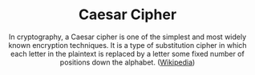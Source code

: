 <header>
    <h1>Caesar Cipher</h1>
    <p>
        In cryptography, a Caesar cipher is one of the simplest and most widely known encryption techniques. It is a type of substitution cipher in which each letter in the plaintext is replaced by a letter some fixed number of positions down the alphabet. (<a href="https://en.wikipedia.org/wiki/Caesar_cipher">Wikipedia</a>)
    </p>
</header>
